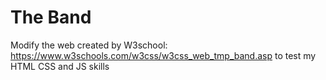 # The Band
 Modify the web created by W3school: https://www.w3schools.com/w3css/w3css_web_tmp_band.asp to test my HTML CSS and JS skills
#
